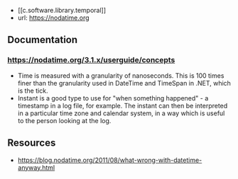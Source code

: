 
- [[c.software.library.temporal]]
- url:  https://nodatime.org

## Documentation

### https://nodatime.org/3.1.x/userguide/concepts

- Time is measured with a granularity of nanoseconds. This is 100 times finer than the granularity used in DateTime and TimeSpan in .NET, which is the tick.
- Instant is a good type to use for "when something happened" - a timestamp in a log file, for example. The instant can then be interpreted in a particular time zone and calendar system, in a way which is useful to the person looking at the log.
## Resources

- https://blog.nodatime.org/2011/08/what-wrong-with-datetime-anyway.html